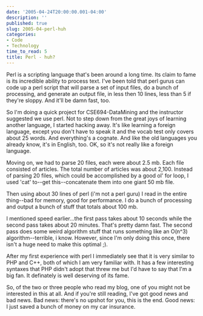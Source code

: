 ```yaml
---
date: '2005-04-24T20:00:00.001-04:00'
description: ''
published: true
slug: 2005-04-perl-huh
categories:
- Code
- Technology
time_to_read: 5
title: Perl - huh?
---
```


Perl is a scripting language that's been around a long time. Its claim to fame is its incredible ability to process text. I've been told that perl gurus can code up a perl script that will parse a set of input files, do a bunch of processing, and generate an output file, in less then 10 lines, less than 5 if they're sloppy. And it'll be damn fast, too.

So I'm doing a quick project for CSE694-DataMining and the instructor suggested we use perl. Not to step down from the great joys of learning another language, I started hacking away. It's like learning a foreign language, except you don't have to speak it and the vocab test only covers about 25 words. And everything's a cognate. And like the old languages you already know, it's in English, too. OK, so it's not really like a foreign language.

Moving on, we had to parse 20 files, each were about 2.5 mb. Each file consisted of articles. The total number of articles was about 2,100. Instead of parsing 20 files, which could be accomplished by a good ol' for loop, I used 'cat' to--get this--concatenate them into one giant 50 mb file.

Then using about 30 lines of perl (i'm not a perl guru) I read in the entire thing--bad for memory, good for performance. I do a bunch of processing and output a bunch of stuff that totals about 100 mb.

I mentioned speed earlier...the first pass takes about 10 seconds while the second pass takes about 20 minutes. That's pretty damn fast. The second pass does some weird algorithm stuff that runs something like an O(n^3) algorithm--terrible, i know. However, since I'm only doing this once, there isn't a huge need to make this optimal ;).

After my first experience with perl I immediately see that it is very similar to PHP and C++, both of which I am very familiar with. It has a few interesting syntaxes that PHP didn't adopt that threw me but I'd have to say that I'm a big fan. It definately is well deserving of its fame.

So, of the two or three people who read my blog, one of you might not be interested in this at all. And if you're still reading, I've got good news and bad news. Bad news: there's no upshot for you, this is the end. Good news: I just saved a bunch of money on my car insurance.